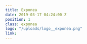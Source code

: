 ```yaml
---
title: Exponea
date: 2019-03-17 04:24:00 Z
position: 1
class: exponea
logo: "/uploads/logo__exponea.png"
link: 
---
```


